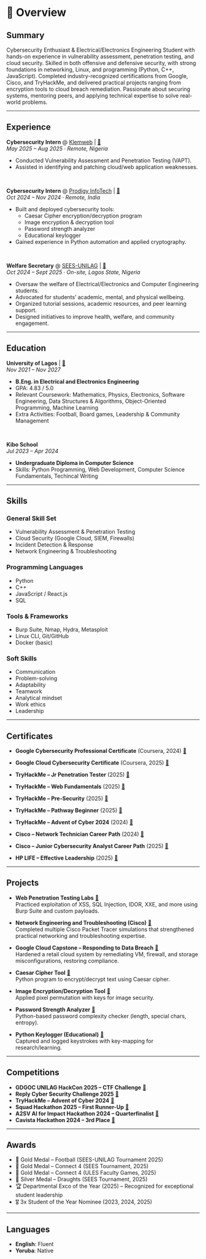 # 📖 Overview

## Summary
Cybersecurity Enthusiast & Electrical/Electronics Engineering Student with hands-on experience in vulnerability assessment, penetration testing, and cloud security. Skilled in both offensive and defensive security, with strong foundations in networking, Linux, and programming (Python, C++, JavaScript). Completed industry-recognized certifications from Google, Cisco, and TryHackMe, and delivered practical projects ranging from encryption tools to cloud breach remediation. Passionate about securing systems, mentoring peers, and applying technical expertise to solve real-world problems.

---

## Experience

**Cybersecurity Intern** @ [Klemweb](https://klemweb.com) | [🔗](https://drive.google.com/file/d/1MUq0Qq796Fz8D3Pi48Jrcfu08bCzDh-y/view?usp=sharing)  
_May 2025 – Aug 2025 · Remote, Nigeria_  
- Conducted Vulnerability Assessment and Penetration Testing (VAPT).  
- Assisted in identifying and patching cloud/web application weaknesses.  

&nbsp;

**Cybersecurity Intern** @ [Prodigy InfoTech](https://prodigyinfotech.dev) | [🔗](https://drive.google.com/file/d/1_NvIAYPP9TpR-wHo_LfyZ-J9IptI7ka3/view?usp=sharing)  
_Oct 2024 – Nov 2024 · Remote, India_  
- Built and deployed cybersecurity tools:  
  - Caesar Cipher encryption/decryption program  
  - Image encryption & decryption tool  
  - Password strength analyzer  
  - Educational keylogger  
- Gained experience in Python automation and applied cryptography.  

&nbsp;

**Welfare Secretary** @ [SEES-UNILAG](https://www.linkedin.com/company/sees-unilag/posts/?feedView=all) | [🔗](https://drive.google.com/file/d/1no8dwERvXWS79mBMByb7nTY4raaOZK49/view?usp=sharing)  
_Oct 2024 – Sept 2025 · On-site, Lagos State, Nigeria_  
- Oversaw the welfare of Electrical/Electronics and Computer Engineering students.  
- Advocated for students’ academic, mental, and physical wellbeing.  
- Organized tutorial sessions, academic resources, and peer learning support.  
- Designed initiatives to improve health, welfare, and community engagement.  

---

## Education

**University of Lagos** | [🔗](https://drive.google.com/drive/folders/1uzE95YlDwHeg5O_R6uS7AMKWGJxTgLoc?usp=sharing)  
_Nov 2021 – Nov 2027_  
- **B.Eng. in Electrical and Electronics Engineering**  
- GPA: 4.83 / 5.0  
- Relevant Coursework: Mathematics, Physics, Electronics, Software Engineering, Data Structures & Algorithms, Object-Oriented Programming, Machine Learning  
- Extra Activities: Football, Board games, Leadership & Community Management

&nbsp;

**Kibo School**  
_Jul 2023 – Apr 2024_  
- **Undergraduate Diploma in Computer Science**  
- Skills: Python Programming, Web Development, Computer Science Fundamentals, Techincal Writing

---

## Skills

### General Skill Set
- Vulnerability Assessment & Penetration Testing  
- Cloud Security (Google Cloud, SIEM, Firewalls)  
- Incident Detection & Response  
- Network Engineering & Troubleshooting  

### Programming Languages
- Python  
- C++  
- JavaScript / React.js  
- SQL  

### Tools & Frameworks
- Burp Suite, Nmap, Hydra, Metasploit  
- Linux CLI, Git/GitHub  
- Docker (basic)  

### Soft Skills
- Communication  
- Problem-solving  
- Adaptability  
- Teamwork  
- Analytical mindset  
- Work ethics  
- Leadership  

---

## Certificates  

- **Google Cybersecurity Professional Certificate** (Coursera, 2024) [🔗](https://www.coursera.org/account/accomplishments/professional-cert/G0UBS0ANYN51?utm_product=prof)  
- **Google Cloud Cybersecurity Certificate** (Coursera, 2025) [🔗](https://www.credly.com/badges/54fa7f9a-00a9-4045-b917-2326b6eb1d9d/public_url)  
- **TryHackMe – Jr Penetration Tester** (2025) [🔗](https://tryhackme-certificates.s3-eu-west-1.amazonaws.com/THM-LLW3XV9M5L.pdf)  
- **TryHackMe – Web Fundamentals** (2025) [🔗](https://tryhackme-certificates.s3-eu-west-1.amazonaws.com/THM-7YRQLYVBKA.pdf)  
- **TryHackMe – Pre-Security** (2025) [🔗](https://tryhackme-certificates.s3-eu-west-1.amazonaws.com/THM-BLXGHHKLYL.pdf)  
- **TryHackMe – Pathway Beginner** (2025) [🔗](https://tryhackme-certificates.s3-eu-west-1.amazonaws.com/THM-HFI5TOR5HK.pdf)  
- **TryHackMe – Advent of Cyber 2024** (2024) [🔗](https://tryhackme-certificates.s3-eu-west-1.amazonaws.com/THM-6TDIX11RYU.pdf)  
- **Cisco – Network Technician Career Path** (2024) [🔗](https://www.credly.com/badges/b26541fb-26c3-4951-be8c-5035a4da4d19/public_url)  
- **Cisco – Junior Cybersecurity Analyst Career Path** (2025) [🔗](https://www.credly.com/badges/038ecdd6-449d-43de-b7e9-3754f9e51b1d/public_url)  

- **HP LIFE – Effective Leadership** (2025) [🔗](https://www.life-global.org/certificate/d5956564-886d-41ba-9e7f-5ce193a9c99f)  

---

## Projects  

- **Web Penetration Testing Labs** [🔗](https://tryhackme.com/r/Jesudeyi/badges/owasp-10?utm_source=twitter&utm_medium=social&utm_campaign=social_share&utm_content=badge)  
  Practiced exploitation of XSS, SQL Injection, IDOR, XXE, and more using Burp Suite and custom payloads.

- **Network Engineering and Troubleshooting (Cisco)** [🔗](https://www.credly.com/badges/b26541fb-26c3-4951-be8c-5035a4da4d19/public_url)  
  Completed multiple Cisco Packet Tracer simulations that strengthened practical networking and troubleshooting expertise.

- **Google Cloud Capstone – Responding to Data Breach** [🔗](https://www.linkedin.com/posts/david-fadeyi_capstone-project-completed-google-cloud-activity-7351007869690863616-V3fG?utm_source=share&utm_medium=member_desktop&rcm=ACoAADzJq6kBUIJlb8iCQgZDwRMGttk7qzTiORI)  
  Hardened a retail cloud system by remediating VM, firewall, and storage misconfigurations, restoring compliance.  

- **Caesar Cipher Tool** [🔗](https://github.com/jesudeyi/PRODIGY_CS_01)  
  Python program to encrypt/decrypt text using Caesar cipher.  

- **Image Encryption/Decryption Tool** [🔗](https://github.com/jesudeyi/PRODIGY_CS_02)  
  Applied pixel permutation with keys for image security.  

- **Password Strength Analyzer** [🔗](https://github.com/jesudeyi/PRODIGY_CS_03)  
  Python-based password complexity checker (length, special chars, entropy).  

- **Python Keylogger (Educational)** [🔗](https://github.com/jesudeyi/PRODIGY_CS_04)  
  Captured and logged keystrokes with key-mapping for research/learning.  

---

## Competitions  

- **GDGOC UNILAG HackCon 2025 – CTF Challenge** [🔗](https://drive.google.com/file/d/1Vmh66XcebOmF1uQYSiZK13l8hXLBqrn1/view?usp=sharing)  
- **Reply Cyber Security Challenge 2025** [🔗](https://drive.google.com/file/d/1IoUe9ndMdCvKJiwgRwiZ-J0ft2g_o_1u/view?usp=sharing)  
- **TryHackMe – Advent of Cyber 2024** [🔗]([https://tryhackme.com/advent2024](https://tryhackme-certificates.s3-eu-west-1.amazonaws.com/THM-6TDIX11RYU.pdf))  
- **Squad Hackathon 2025 – First Runner-Up** [🔗](https://drive.google.com/drive/folders/1hlR2FJOcvrjVcTeT_CRmC4w7RoRjsaN4?usp=sharing)  
- **A2SV AI for Impact Hackathon 2024 – Quarterfinalist** [🔗](https://drive.google.com/file/d/18PsrPBdHSSRAWaQhvLiRImhV0D7QGICY/view?usp=sharing)  
- **Cavista Hackathon 2024 – 3rd Place** [🔗](https://drive.google.com/file/d/1LabozZGZm7CEvnNhsL4drEadyoSlJGhO/view?usp=sharing)  

---

## Awards  

- 🥇 Gold Medal – Football (SEES-UNILAG Tournament 2025)  
- 🥇 Gold Medal – Connect 4 (SEES Tournament, 2025)  
- 🥇 Gold Medal – Connect 4 (ULES Faculty Games, 2025)  
- 🥈 Silver Medal – Draughts (SEES Tournament, 2025)  
- 🏆 Departmental Exco of the Year (2025) – Recognized for exceptional student leadership  
- 🎖️ 3x Student of the Year Nominee (2023, 2024, 2025)  

---

## Languages  

- **English**: Fluent  
- **Yoruba**: Native  
